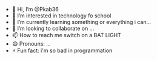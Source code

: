 - 👋 Hi, I’m @Pkab36
- 👀 I’m interested in technology fo school
- 🌱 I’m currently learning something or everything i can... 
- 💞️ I’m looking to collaborate on ...
- 📫 How to reach me switch on a BAT LIGHT
- 😄 Pronouns: ...
- ⚡ Fun fact: i'm so bad in programmation

<!---
Pkab36/Pkab36 is a ✨ special ✨ repository because its `README.md` (this file) appears on your GitHub profile.
You can click the Preview link to take a look at your changes.
--->
